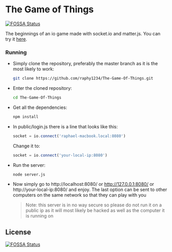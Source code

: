 # The Game of Things
[![FOSSA Status](https://app.fossa.io/api/projects/git%2Bgithub.com%2Fraphy1234%2FThe-Game-Of-Things.svg?type=shield)](https://app.fossa.io/projects/git%2Bgithub.com%2Fraphy1234%2FThe-Game-Of-Things?ref=badge_shield)

The beginnings of an io game made with socket.io and matter.js. You can try it [here](http://www.rfsite.tk:8080/).


### Running

* Simply clone the repository, preferably the master branch as it is the most likely to work:
    ```bash
    git clone https://github.com/raphy1234/The-Game-Of-Things.git
    ```


* Enter the cloned repository:
    ```bash
    cd The-Game-Of-Things
    ```


* Get all the dependencies:
    ```bash
    npm install
    ```


* In public/login.js there is a line that looks like this:
    ```javascript
    socket = io.connect('raphael-macbook.local:8080')
    ```
    Change it to:
    ```javascript
    socket = io.connect('your-local-ip:8080')
    ```


* Run the server:
    ```bash
    node server.js
    ```


* Now simply go to http://localhost:8080/ or http://127.0.0.1:8080/ or http://your-local-ip:8080/ and enjoy. The last option can be sent to other computers on the same network so that they can play with you
    >Note: this server is in no way secure so please do not run it on a public ip as it will most likely be hacked as well as the computer it is running on 


## License
[![FOSSA Status](https://app.fossa.io/api/projects/git%2Bgithub.com%2Fraphy1234%2FThe-Game-Of-Things.svg?type=large)](https://app.fossa.io/projects/git%2Bgithub.com%2Fraphy1234%2FThe-Game-Of-Things?ref=badge_large)